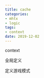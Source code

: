 ```yaml
---
title: cache
categories:
- mhtx
- logic
tags:
- context
date: 2019-12-02
---
```


context

全局定义

定义游戏模式